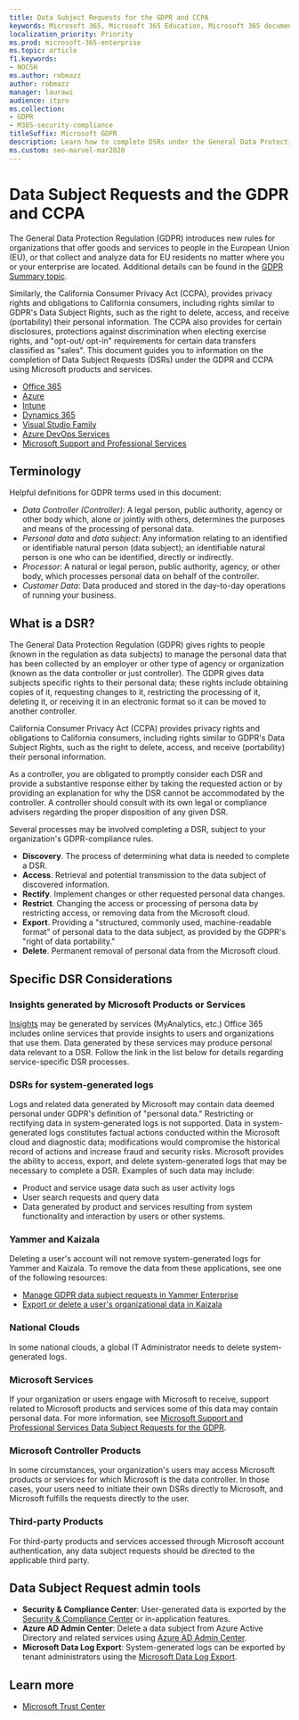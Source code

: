 ```yaml
---
title: Data Subject Requests for the GDPR and CCPA
keywords: Microsoft 365, Microsoft 365 Education, Microsoft 365 documentation, GDPR, CCPA
localization_priority: Priority
ms.prod: microsoft-365-enterprise
ms.topic: article
f1.keywords:
- NOCSH
ms.author: robmazz
author: robmazz
manager: laurawi
audience: itpro
ms.collection: 
- GDPR
- M365-security-compliance
titleSuffix: Microsoft GDPR
description: Learn how to complete DSRs under the General Data Protection Regulation (GPDR) and California Consumer Privacy Act (CCPA) using Microsoft products and services.
ms.custom: seo-marvel-mar2020
---
```


# Data Subject Requests and the GDPR and CCPA

The General Data Protection Regulation (GDPR) introduces new rules for organizations that offer goods and services to people in the European Union (EU), or that collect and analyze data for EU residents no matter where you or your enterprise are located. Additional details can be found in the [GDPR Summary topic](gdpr.md).

Similarly, the California Consumer Privacy Act (CCPA), provides privacy rights and obligations to California consumers, including rights similar to GDPR's Data Subject Rights, such as the right to delete, access, and receive (portability) their personal information.  The CCPA also provides for certain disclosures, protections against discrimination when electing exercise rights, and "opt-out/ opt-in" requirements for certain data transfers classified as "sales". This document guides you to information on the completion of Data Subject Requests (DSRs) under the GDPR and CCPA using Microsoft products and services.

- [Office 365](gdpr-dsr-Office365.md)
- [Azure](gdpr-dsr-Azure.md)
- [Intune](gdpr-dsr-Intune.md)
- [Dynamics 365](gdpr-dsr-Dynamics365.md)
- [Visual Studio Family](gdpr-dsr-visual-studio-family.md)
- [Azure DevOps Services](gdpr-dsr-vsts.md)
- [Microsoft Support and Professional Services](gdpr-dsr-prof-services.md)

## Terminology

Helpful definitions for GDPR terms used in this document:

- *Data Controller (Controller)*: A legal person, public authority, agency or other body which, alone or jointly with others, determines the purposes and means of the processing of personal data.  
- *Personal data* and *data subject*: Any information relating to an identified or identifiable natural person (data subject); an identifiable natural person is one who can be identified, directly or indirectly.  
- *Processor*: A natural or legal person, public authority, agency, or other body, which processes personal data on behalf of the controller.  
- *Customer Data*: Data produced and stored in the day-to-day operations of running your business.

## What is a DSR?

The General Data Protection Regulation (GDPR) gives rights to people (known in the regulation as data subjects) to manage the personal data that has been collected by an employer or other type of agency or organization (known as the data controller or just controller). The GDPR gives data subjects specific rights to their personal data; these rights include obtaining copies of it, requesting changes to it, restricting the processing of it, deleting it, or receiving it in an electronic format so it can be moved to another controller.

California Consumer Privacy Act (CCPA) provides privacy rights and obligations to California consumers, including rights similar to GDPR's Data Subject Rights, such as the right to delete, access, and receive (portability) their personal information.  

As a controller, you are obligated to promptly consider each DSR and provide a substantive response either by taking the requested action or by providing an explanation for why the DSR cannot be accommodated by the controller. A controller should consult with its own legal or compliance advisers regarding the proper disposition of any given DSR.

Several processes may be involved completing a DSR, subject to your organization's GDPR-compliance rules.
  
- **Discovery**. The process of determining what data is needed to complete a DSR.
- **Access**. Retrieval and potential transmission to the data subject of discovered information.
- **Rectify**. Implement changes or other requested personal data changes.
- **Restrict**. Changing the access or processing of persona data by restricting access, or removing data from the Microsoft cloud.
- **Export**. Providing a "structured, commonly used, machine-readable format" of personal data to the data subject, as provided by the GDPR's "right of data portability."
- **Delete**. Permanent removal of personal data from the Microsoft cloud.

## Specific DSR Considerations

### Insights generated by Microsoft Products or Services

[Insights](https://docs.microsoft.com/microsoft-365/compliance/gdpr-dsr-office365#part-2-responding-to-dsrs-with-respect-to-insights-generated-by-office-365) may be generated by services (MyAnalytics, etc.) Office 365 includes online services that provide insights to users and organizations that use them. Data generated by these services may produce personal data relevant to a DSR. Follow the link in the list below for details regarding service-specific DSR processes.  

### DSRs for system-generated logs

Logs and related data generated by Microsoft may contain data deemed personal under GDPR's definition of "personal data." Restricting or rectifying data in system-generated logs is not supported. Data in system-generated logs constitutes factual actions conducted within the Microsoft cloud and diagnostic data; modifications would compromise the historical record of actions and increase fraud and security risks. Microsoft provides the ability to access, export, and delete system-generated logs that may be necessary to complete a DSR. Examples of such data may include:  

- Product and service usage data such as user activity logs
- User search requests and query data
- Data generated by product and services resulting from system functionality and interaction by users or other systems.  

### Yammer and Kaizala

Deleting a user's account will not remove system-generated logs for Yammer and Kaizala. To remove the data from these applications, see one of the following resources:

- [Manage GDPR data subject requests in Yammer Enterprise](https://docs.microsoft.com/yammer/manage-security-and-compliance/gdpr-requests-in-yammer-enterprise)
- [Export or delete a user's organizational data in Kaizala](https://docs.microsoft.com/office365/kaizala/export-or-delete-a-user-s-data)

### National Clouds

In some national clouds, a global IT Administrator needs to delete system-generated logs.

### Microsoft Services

If your organization or users engage with Microsoft to receive,  support related to Microsoft products and services some of this data may contain personal data. For more information, see [Microsoft Support and Professional Services Data Subject Requests for the GDPR](gdpr-dsr-prof-services.md).

### Microsoft Controller Products

In some circumstances, your organization's users may access Microsoft products or services for which Microsoft is the data controller. In those cases, your users need to initiate their own DSRs directly to Microsoft, and Microsoft fulfills the requests directly to the user.

### Third-party Products

For third-party products and services accessed through Microsoft account authentication, any data subject requests should be directed to the applicable third party.

## Data Subject Request admin tools

- **Security & Compliance Center**: User-generated data is exported by the [Security & Compliance Center](https://aka.ms/stpsecurityandcompliance) or in-application features.
- **Azure AD Admin Center**: Delete a data subject from Azure Active Directory and related services using [Azure AD Admin Center](https://ms.portal.azure.com/#blade/Microsoft_AAD_IAM/UserManagementMenuBlade/Allusers/menuId/).
- **Microsoft Data Log Export**: System-generated logs can be exported by tenant administrators using the [Microsoft Data Log Export](https://aka.ms/MicrosoftGDPR).

## Learn more

- [Microsoft Trust Center](https://www.microsoft.com/trust-center/privacy/gdpr-overview)
